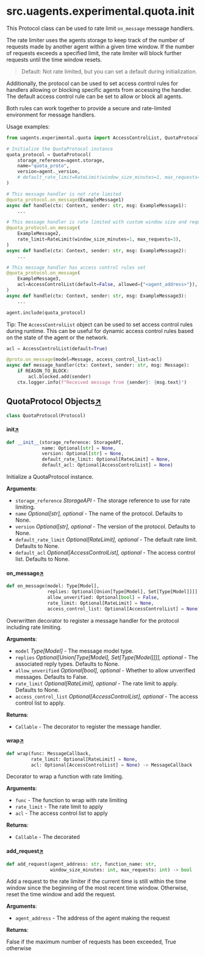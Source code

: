 

# src.uagents.experimental.quota.__init__

This Protocol class can be used to rate limit `on_message` message handlers.

The rate limiter uses the agents storage to keep track of the number of requests
made by another agent within a given time window. If the number of requests exceeds
a specified limit, the rate limiter will block further requests until the time
window resets.

> Default: Not rate limited, but you can set a default during initialization.

Additionally, the protocol can be used to set access control rules for handlers
allowing or blocking specific agents from accessing the handler.
The default access control rule can be set to allow or block all agents.

Both rules can work together to provide a secure and rate-limited environment for
message handlers.


Usage examples:

```python
from uagents.experimental.quota import AccessControlList, QuotaProtocol, RateLimit

# Initialize the QuotaProtocol instance
quota_protocol = QuotaProtocol(
    storage_reference=agent.storage,
    name="quota_proto",
    version=agent._version,
    # default_rate_limit=RateLimit(window_size_minutes=1, max_requests=3), # Optional
)

# This message handler is not rate limited
@quota_protocol.on_message(ExampleMessage1)
async def handle(ctx: Context, sender: str, msg: ExampleMessage1):
    ...

# This message handler is rate limited with custom window size and request limit
@quota_protocol.on_message(
    ExampleMessage2,
    rate_limit=RateLimit(window_size_minutes=1, max_requests=3),
)
async def handle(ctx: Context, sender: str, msg: ExampleMessage2):
    ...

# This message handler has access control rules set
@quota_protocol.on_message(
    ExampleMessage3,
    acl=AccessControlList(default=False, allowed={"<agent_address>"}),
)
async def handle(ctx: Context, sender: str, msg: ExampleMessage3):
    ...

agent.include(quota_protocol)
```

Tip: The `AccessControlList` object can be used to set access control rules during
runtime. This can be useful for dynamic access control rules based on the state of the
agent or the network.
```python
acl = AccessControlList(default=True)

@proto.on_message(model=Message, access_control_list=acl)
async def message_handler(ctx: Context, sender: str, msg: Message):
    if REASON_TO_BLOCK:
        acl.blocked.add(sender)
    ctx.logger.info(f"Received message from {sender}: {msg.text}")
```



## QuotaProtocol Objects[↗](https://github.com/fetchai/uAgents/blob/main/python/src/uagents/quota/__init__.py#L105)

```python
class QuotaProtocol(Protocol)
```



#### __init__[↗](https://github.com/fetchai/uAgents/blob/main/python/src/uagents/quota/__init__.py#L106)
```python
def __init__(storage_reference: StorageAPI,
             name: Optional[str] = None,
             version: Optional[str] = None,
             default_rate_limit: Optional[RateLimit] = None,
             default_acl: Optional[AccessControlList] = None)
```

Initialize a QuotaProtocol instance.

**Arguments**:

- `storage_reference` _StorageAPI_ - The storage reference to use for rate limiting.
- `name` _Optional[str], optional_ - The name of the protocol. Defaults to None.
- `version` _Optional[str], optional_ - The version of the protocol. Defaults to None.
- `default_rate_limit` _Optional[RateLimit], optional_ - The default rate limit.
  Defaults to None.
- `default_acl` _Optional[AccessControlList], optional_ - The access control list.
  Defaults to None.



#### on_message[↗](https://github.com/fetchai/uAgents/blob/main/python/src/uagents/quota/__init__.py#L131)
```python
def on_message(model: Type[Model],
               replies: Optional[Union[Type[Model], Set[Type[Model]]]] = None,
               allow_unverified: Optional[bool] = False,
               rate_limit: Optional[RateLimit] = None,
               access_control_list: Optional[AccessControlList] = None)
```

Overwritten decorator to register a message handler for the protocol
including rate limiting.

**Arguments**:

- `model` _Type[Model]_ - The message model type.
- `replies` _Optional[Union[Type[Model], Set[Type[Model]]]], optional_ - The associated
  reply types. Defaults to None.
- `allow_unverified` _Optional[bool], optional_ - Whether to allow unverified messages.
  Defaults to False.
- `rate_limit` _Optional[RateLimit], optional_ - The rate limit to apply. Defaults to None.
- `access_control_list` _Optional[AccessControlList], optional_ - The access control list to
  apply.
  

**Returns**:

- `Callable` - The decorator to register the message handler.



#### wrap[↗](https://github.com/fetchai/uAgents/blob/main/python/src/uagents/quota/__init__.py#L164)
```python
def wrap(func: MessageCallback,
         rate_limit: Optional[RateLimit] = None,
         acl: Optional[AccessControlList] = None) -> MessageCallback
```

Decorator to wrap a function with rate limiting.

**Arguments**:

- `func` - The function to wrap with rate limiting
- `rate_limit` - The rate limit to apply
- `acl` - The access control list to apply
  

**Returns**:

- `Callable` - The decorated



#### add_request[↗](https://github.com/fetchai/uAgents/blob/main/python/src/uagents/quota/__init__.py#L232)
```python
def add_request(agent_address: str, function_name: str,
                window_size_minutes: int, max_requests: int) -> bool
```

Add a request to the rate limiter if the current time is still within the
time window since the beginning of the most recent time window. Otherwise,
reset the time window and add the request.

**Arguments**:

- `agent_address` - The address of the agent making the request
  

**Returns**:

  False if the maximum number of requests has been exceeded, True otherwise


